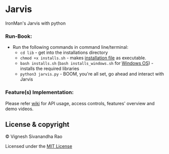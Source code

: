 # Jarvis
IronMan's Jarvis with python

### Run-Book:
   - Run the following commands in command line/terminal:
        - ```cd lib``` - get into the installations directory
        - ```chmod +x installs.sh``` - makes [installation file](lib/installs.sh) as executable.
        - ```bash installs.sh``` (```bash installs_windows.sh``` for [Windows OS](https://github.com/thevickypedia/Jarvis/wiki#windows-os)) - installs the required libraries
        - ```python3 jarvis.py``` - BOOM, you're all set, go ahead and interact with Jarvis

### Feature(s) Implementation:
Please refer [wiki](https://github.com/thevickypedia/Jarvis/wiki) for API usage, access controls, features' overview and demo videos.

## License & copyright

&copy; Vignesh Sivanandha Rao

Licensed under the [MIT License](LICENSE)
